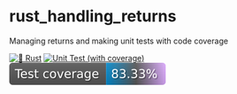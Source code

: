 # rust_handling_returns
Managing returns and making unit tests with code coverage

[![🦀 Rust](https://github.com/rjunior8/rust_handling_returns/actions/workflows/rust.yml/badge.svg)](https://github.com/rjunior8/rust_handling_returns/actions/workflows/rust.yml)
[![Unit Test (with coverage)](https://github.com/rjunior8/rust_handling_returns/actions/workflows/rust_testing_with_code_coverage.yml/badge.svg)](https://github.com/rjunior8/rust_handling_returns/actions/workflows/rust_testing_with_code_coverage.yml)
![Coverage](https://raw.githubusercontent.com/rjunior8/rust_handling_returns/badges/main/test-coverage.svg)
